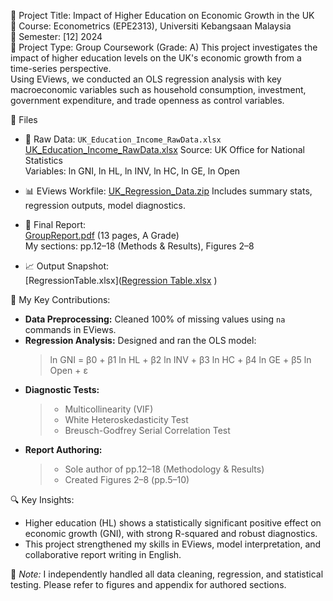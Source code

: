 📘 Project Title: Impact of Higher Education on Economic Growth in the UK  
📍 Course: Econometrics (EPE2313), Universiti Kebangsaan Malaysia  
📅 Semester: [12] 2024  
🧠 Project Type: Group Coursework (Grade: A)
This project investigates the impact of higher education levels on the UK's economic growth from a time-series perspective.  
Using EViews, we conducted an OLS regression analysis with key macroeconomic variables such as household consumption, investment, government expenditure, and trade openness as control variables.


📂 Files

- 📄 Raw Data: `UK_Education_Income_RawData.xlsx`  [UK_Education_Income_RawData.xlsx](https://github.com/user-attachments/files/19683228/UK_Education_Income_RawData.xlsx)
  Source: UK Office for National Statistics  
  Variables: ln GNI, ln HL, ln INV, ln HC, ln GE, ln Open

- 📊 EViews Workfile:  [UK_Regression_Data.zip](https://github.com/user-attachments/files/19683272/UK_Regression_Data.zip)
  Includes summary stats, regression outputs, model diagnostics.

- 📝 Final Report:  
  [GroupReport.pdf]( [UK_Education_Income_Report.pdf](https://github.com/user-attachments/files/19683289/UK_Education_Income_Report.pdf)) (13 pages, A Grade)  
  My sections: pp.12–18 (Methods & Results), Figures 2–8

- 📈 Output Snapshot:  
  [RegressionTable.xlsx]([Regression Table.xlsx](https://github.com/user-attachments/files/19683335/Regression.Table.xlsx)
)

👥 My Key Contributions:

- **Data Preprocessing:** Cleaned 100% of missing values using `na` commands in EViews.  
- **Regression Analysis:** Designed and ran the OLS model:  
  > ln GNI = β0 + β1 ln HL + β2 ln INV + β3 ln HC + β4 ln GE + β5 ln Open + ε  
- **Diagnostic Tests:**  
  > - Multicollinearity (VIF)  
  > - White Heteroskedasticity Test  
  > - Breusch-Godfrey Serial Correlation Test  
- **Report Authoring:**  
  > - Sole author of pp.12–18 (Methodology & Results)  
  > - Created Figures 2–8 (pp.5–10)

🔍 Key Insights:

- Higher education (HL) shows a statistically significant positive effect on economic growth (GNI), with strong R-squared and robust diagnostics.
- This project strengthened my skills in EViews, model interpretation, and collaborative report writing in English.

📌 *Note:* I independently handled all data cleaning, regression, and statistical testing. Please refer to figures and appendix for authored sections.
